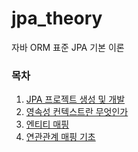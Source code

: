 # jpa_theory
자바 ORM 표준 JPA 기본 이론

### 목차
 1. [JPA 프로젝트 생성 및 개발](https://loosie.tistory.com/178?category=940869)
 2. [영속성 컨텍스트란 무엇인가](https://loosie.tistory.com/179?category=940869)
 3. [엔티티 매핑](https://loosie.tistory.com/189?category=940869)
 4. [연관관계 매핑 기초](https://loosie.tistory.com/191?category=940869)